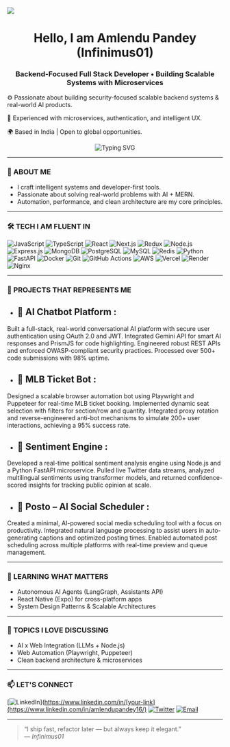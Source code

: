 <img src="https://previews.123rf.com/images/karpenkoilia/karpenkoilia1806/karpenkoilia180600011/102988806-vector-line-web-concept-for-programming-linear-web-banner-for-coding.jpg">

<h1 align="center">Hello, I am Amlendu Pandey (Infinimus01)</h1> <h3 align="center">Backend-Focused Full Stack Developer • Building Scalable Systems with Microservices</h3>

⚙️ Passionate about building security-focused scalable backend systems & real-world AI products.

🧠 Experienced with microservices, authentication, and intelligent UX.

🌍 Based in India | Open to global opportunities.

<p align="center">
  <img src="https://readme-typing-svg.demolab.com?font=Fira+Code&pause=1200&color=00F7FF&center=true&vCenter=true&width=440&lines=MERN+%2B+AI+%3D+Magic;Building+AI+for+real+world;Automating+what+others+still+click" alt="Typing SVG" />
</p>

---

### 🧠 ABOUT ME

- I craft intelligent systems and developer-first tools.
- Passionate about solving real-world problems with AI + MERN.
- Automation, performance, and clean architecture are my core principles.

---

### 🛠 TECH I AM FLUENT IN 

![JavaScript](https://img.shields.io/badge/-JavaScript-black?style=flat-square&logo=javascript)
![TypeScript](https://img.shields.io/badge/-TypeScript-black?style=flat-square&logo=typescript)
![React](https://img.shields.io/badge/-React-black?style=flat-square&logo=react)
![Next.js](https://img.shields.io/badge/-Next.js-black?style=flat-square&logo=next.js)
![Redux](https://img.shields.io/badge/-Redux-black?style=flat-square&logo=redux)
![Node.js](https://img.shields.io/badge/-Node.js-black?style=flat-square&logo=node.js)
![Express.js](https://img.shields.io/badge/-Express.js-black?style=flat-square&logo=express)
![MongoDB](https://img.shields.io/badge/-MongoDB-black?style=flat-square&logo=mongodb)
![PostgreSQL](https://img.shields.io/badge/-PostgreSQL-black?style=flat-square&logo=postgresql)
![MySQL](https://img.shields.io/badge/-MySQL-black?style=flat-square&logo=mysql)
![Redis](https://img.shields.io/badge/-Redis-black?style=flat-square&logo=redis)
![Python](https://img.shields.io/badge/-Python-black?style=flat-square&logo=python)
![FastAPI](https://img.shields.io/badge/-FastAPI-black?style=flat-square&logo=fastapi)
![Docker](https://img.shields.io/badge/-Docker-black?style=flat-square&logo=docker)
![Git](https://img.shields.io/badge/-Git-black?style=flat-square&logo=git)
![GitHub Actions](https://img.shields.io/badge/-GitHub%20Actions-black?style=flat-square&logo=githubactions)
![AWS](https://img.shields.io/badge/-AWS-black?style=flat-square&logo=amazon-aws)
![Vercel](https://img.shields.io/badge/-Vercel-black?style=flat-square&logo=vercel)
![Render](https://img.shields.io/badge/-Render-black?style=flat-square&logo=render)
![Nginx](https://img.shields.io/badge/-Nginx-black?style=flat-square&logo=nginx)

---

### 🚀 PROJECTS THAT REPRESENTS ME 

- ## 🤖 AI Chatbot Platform :
Built a full-stack, real-world conversational AI platform with secure user authentication using OAuth 2.0 and JWT. Integrated Gemini API for smart AI responses and PrismJS for code highlighting. Engineered robust REST APIs and enforced OWASP-compliant security practices. Processed over 500+ code submissions with 98% uptime.

- ## 🎯 MLB Ticket Bot :
Designed a scalable browser automation bot using Playwright and Puppeteer for real-time MLB ticket booking. Implemented dynamic seat selection with filters for section/row and quantity. Integrated proxy rotation and reverse-engineered anti-bot mechanisms to simulate 200+ user interactions, achieving a 95% success rate.

- ## 🧠 Sentiment Engine :
Developed a real-time political sentiment analysis engine using Node.js and a Python FastAPI microservice. Pulled live Twitter data streams, analyzed multilingual sentiments using transformer models, and returned confidence-scored insights for tracking public opinion at scale.

- ## 📅 Posto – AI Social Scheduler :
Created a minimal, AI-powered social media scheduling tool with a focus on productivity. Integrated natural language processing to assist users in auto-generating captions and optimized posting times. Enabled automated post scheduling across multiple platforms with real-time preview and queue management.

---

### 🌱 LEARNING WHAT MATTERS

- Autonomous AI Agents (LangGraph, Assistants API)
- React Native (Expo) for cross-platform apps
- System Design Patterns & Scalable Architectures

---

### 💬 TOPICS I LOVE DISCUSSING 

- AI x Web Integration (LLMs + Node.js)
- Web Automation (Playwright, Puppeteer)
- Clean backend architecture & microservices

---

### 📫 LET'S CONNECT

[![LinkedIn](https://img.shields.io/badge/-LinkedIn-blue?style=flat-square&logo=linkedin)](https://www.linkedin.com/in/[your-link](https://www.linkedin.com/in/amlendupandey16/)
[![Twitter](https://img.shields.io/badge/-@_infinimus-1DA1F2?style=flat-square&logo=twitter&logoColor=white)](https://twitter.com/_infinimus)
[![Email](https://img.shields.io/badge/-amlendu2525@gmail.com-D14836?style=flat-square&logo=gmail&logoColor=white)](mailto:amlendu2525@gmail.com)


---

> “I ship fast, refactor later — but always keep it elegant.”  
> — *Infinimus01*
